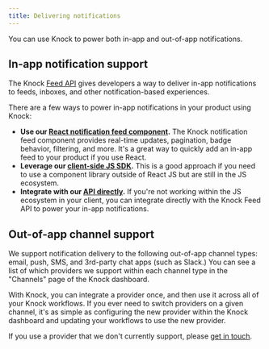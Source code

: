 ```yaml
---
title: Delivering notifications
---
```


You can use Knock to power both in-app and out-of-app notifications. 

## In-app notification support

The Knock [Feed API](/reference#feeds) gives developers a way to deliver in-app notifications to feeds, inboxes, and other notification-based experiences. 

There are a few ways to power in-app notifications in your product using Knock:
- **Use our [React notification feed component](https://github.com/knocklabs/react-notification-feed).** The Knock notification feed component provides real-time updates, pagination, badge behavior, filtering, and more. It's a great way to quickly add an in-app feed to your product if you use React. 
- **Leverage our [client-side JS SDK](https://github.com/knocklabs/knock-client-js).** This is a good approach if you need to use a component library outside of React JS but are still in the JS ecosystem. 
- **Integrate with our [API directly](/reference#feeds).** If you're not working within the JS ecosystem in your client, you can integrate directly with the Knock Feed API to power your in-app notifications. 


## Out-of-app channel support

We support notification delivery to the following out-of-app channel types: email, push, SMS, and 3rd-party chat apps (such as Slack.) You can see a list of which providers we support within each channel type in the "Channels" page of the Knock dashboard.

With Knock, you can integrate a provider once, and then use it across all of your Knock workflows. If you ever need to switch providers on a given channel, it's as simple as configuring the new provider within the Knock dashboard and updating your workflows to use the new provider. 

If you use a provider that we don't currently support, please [get in touch](mailto:support@knock.app).
